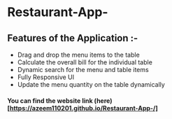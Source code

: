 # Restaurant-App-

## Features of the Application :-
- Drag and drop the menu items to the table
- Calculate the overall bill for the individual table
- Dynamic search for the menu and table items
- Fully Responsive UI
- Update the menu quantity on the table dynamically


#### You can find the website link (here)[https://azeem110201.github.io/Restaurant-App-/]
